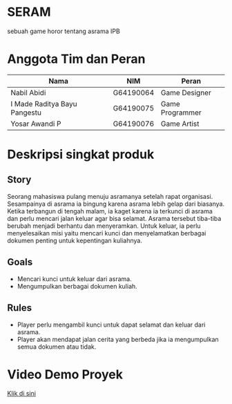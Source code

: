 # SERAM
sebuah game horor tentang asrama IPB

# Anggota Tim dan Peran
| Nama | NIM | Peran |
| ---- | --- | ----- |
| Nabil Abidi | G64190064 | Game Designer |
| I Made Raditya Bayu Pangestu | G64190075 | Game Programmer |
| Yosar Awandi P | G64190076 | Game Artist |

# Deskripsi singkat produk 
## Story
Seorang mahasiswa pulang menuju asramanya setelah rapat organisasi. Sesampainya di asrama ia bingung karena asrama lebih gelap dari biasanya. Ketika terbangun di tengah malam, ia kaget karena ia terkunci di asrama dan perlu mencari jalan keluar agar bisa selamat. Asrama tersebut tiba-tiba berubah menjadi berhantu dan menyeramkan. Untuk keluar, ia perlu menyelesaikan misi yaitu mencari kunci dan menyelamatkan berbagai dokumen penting untuk kepentingan kuliahnya.
## Goals
- Mencari kunci untuk keluar dari asrama.
- Mengumpulkan berbagai dokumen kuliah.
## Rules
- Player perlu mengambil kunci untuk dapat selamat dan keluar dari asrama.
- Player akan mendapat jalan cerita yang berbeda jika ia mengumpulkan semua dokumen atau tidak.

# Video Demo Proyek
[Klik di sini](https://drive.google.com/file/d/1DM1zke4-Pv-MMW9WZ0n3-4zJlm7oGJq0/view?usp=sharing)
